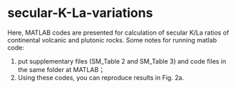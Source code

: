 # secular-K-La-variations
Here, MATLAB codes are presented for calculation of secular K/La ratios of continental volcanic and plutonic rocks.
Some notes for running matlab code:
1. put supplementary files (SM_Table 2 and SM_Table 3)  and code files in the same folder at MATLAB；
2. Using these codes, you can reproduce results in Fig. 2a.
